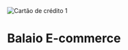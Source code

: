 <img src="https://i.imgur.com/jF1YvI7.png?1" alt="Cartão de crédito 1">

<h1 align> Balaio E-commerce </h1>
